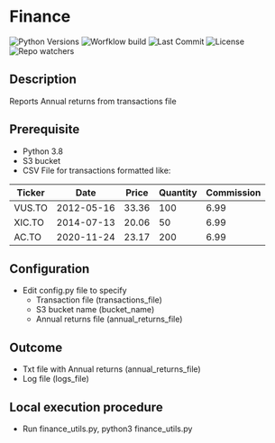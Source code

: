 # Finance

![Python Versions](https://img.shields.io/pypi/pyversions/pandas)
![Worfklow build](https://img.shields.io/github/workflow/status/mathonweb/Finance/CodeQL)
![Last Commit](https://img.shields.io/github/last-commit/mathonweb/Finance)
![License](https://img.shields.io/pypi/l/yfinance)
![Repo watchers](https://img.shields.io/github/watchers/mathonweb/Finance?style=social)


## Description
Reports Annual returns from transactions file

## Prerequisite
- Python 3.8
- S3 bucket
- CSV File for transactions formatted like:

| Ticker | Date       | Price | Quantity | Commission |
|--------|------------|-------|----------|------------|
| VUS.TO | 2012-05-16 | 33.36 | 100      | 6.99       |
| XIC.TO | 2014-07-13 | 20.06 | 50       | 6.99       |
| AC.TO  | 2020-11-24 | 23.17 | 200      | 6.99       |


## Configuration
- Edit config.py file to specify 
  - Transaction file (transactions_file)
  - S3 bucket name (bucket_name)
  - Annual returns file (annual_returns_file)

## Outcome
- Txt file with Annual returns (annual_returns_file)
- Log file (logs_file)

## Local execution procedure
- Run finance_utils.py, python3 finance_utils.py

